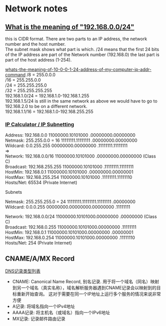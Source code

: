 # Network notes

## [What is the meaning of "192.168.0.0/24"](https://social.technet.microsoft.com/Forums/windows/en-US/26de7e91-00e7-428e-a8d4-f76286e39c38/what-is-the-meaning-of-1921680024?forum=w7itpronetworking)

this is CIDR format.  There are two parts to an IP address, the network number and the host number.  
The subnet mask shows what part is which.  /24 means that the first 24 bits of the IP address are part of the Network number (192.168.0) the last part is part of the host address (1-254).  

[whats-the-meaning-of-10-0-0-1-24-address-of-my-computer-ip-addr-command](https://superuser.com/questions/158291/whats-the-meaning-of-10-0-0-1-24-address-of-my-computer-ip-addr-command)
/8 = 255.0.0.0  
/16 = 255.255.0.0  
/24 = 255.255.255.0  
/32 = 255.255.255.255  
192.168.1.0/24 = 192.168.1.0-192.168.1.255  
192.168.1.5/24 is still in the same network as above we would have to go to 192.168.2.0 to be on a different network.  
192.168.1.1/16 = 192.168.1.0-192.168.255.255  

### [IP Calculator / IP Subnetting](http://jodies.de/ipcalc?host=192.168.0.0&mask1=16&mask2=255.255.255.0)

Address:   192.168.0.0           11000000.10101000 .00000000.00000000  
Netmask:   255.255.0.0 = 16      11111111.11111111 .00000000.00000000  
Wildcard:  0.0.255.255           00000000.00000000 .11111111.11111111  
=>  
Network:   192.168.0.0/16        11000000.10101000 .00000000.00000000 (Class C)  
Broadcast: 192.168.255.255       11000000.10101000 .11111111.11111111  
HostMin:   192.168.0.1           11000000.10101000 .00000000.00000001  
HostMax:   192.168.255.254       11000000.10101000 .11111111.11111110  
Hosts/Net: 65534                 (Private Internet)  

Subnets

Netmask:   255.255.255.0 = 24    11111111.11111111.11111111 .00000000  
Wildcard:  0.0.0.255             00000000.00000000.00000000 .11111111  

Network:   192.168.0.0/24        11000000.10101000.00000000 .00000000 (Class C)  
Broadcast: 192.168.0.255         11000000.10101000.00000000 .11111111  
HostMin:   192.168.0.1           11000000.10101000.00000000 .00000001  
HostMax:   192.168.0.254         11000000.10101000.00000000 .11111110  
Hosts/Net: 254                   (Private Internet)  

## CNAME/A/MX Record

[DNS记录类型列表](https://zh.wikipedia.org/wiki/DNS记录类型列表)

* CNAME: Canonical Name Record, 别名记录. 用于将一个域名（同名）映射到另一个域名（真实名称），域名解析服务器遇到CNAME记录会以映射到的目标重新开始查询。 这对于需要在同一个IP地址上运行多个服务的情况来说非常方便
* A记录: 将域名指向一个IPv4地址
* AAAA记录: 将主机名（或域名）指向一个IPv6地址
* MX记录: 记录邮件路由记录
